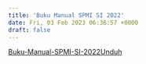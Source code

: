 ```yaml
---
title: 'Buku Manual SPMI SI 2022'
date: Fri, 03 Feb 2023 06:36:57 +0000
draft: false
---
```


[Buku-Manual-SPMI-SI-2022](https://cloud.unda.ac.id/www/wp-content/uploads/2023/02/Buku-Manual-SPMI-SI-2022.pdf)[Unduh](https://cloud.unda.ac.id/www/wp-content/uploads/2023/02/Buku-Manual-SPMI-SI-2022.pdf)